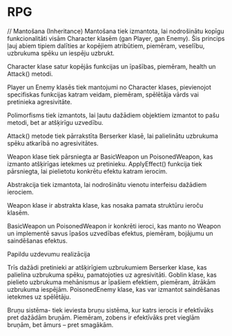 # RPG
// Mantošana (Inheritance)
Mantošana tiek izmantota, lai nodrošinātu kopīgu funkcionalitāti visām Character klasēm (gan Player, gan Enemy). Šis princips ļauj abiem tipiem dalīties ar kopējiem atribūtiem, piemēram, veselību, uzbrukuma spēku un iespēju uzbrukt.

Character klase satur kopējās funkcijas un īpašības, piemēram, health un Attack() metodi.

Player un Enemy klasēs tiek mantojumi no Character klases, pievienojot specifiskas funkcijas katram veidam, piemēram, spēlētāja vārds vai pretinieka agresivitāte.

Polimorfisms tiek izmantots, lai ļautu dažādiem objektiem izmantot to pašu metodi, bet ar atšķirīgu uzvedību.

Attack() metode tiek pārrakstīta Berserker klasē, lai palielinātu uzbrukuma spēku atkarībā no agresivitātes.

Weapon klase tiek pārsniegta ar BasicWeapon un PoisonedWeapon, kas izmanto atšķirīgas ietekmes uz pretinieku. ApplyEffect() funkcija tiek pārsniegta, lai pielietotu konkrētu efektu katram ierocim.

Abstrakcija tiek izmantota, lai nodrošinātu vienotu interfeisu dažādiem ierociem.

Weapon klase ir abstrakta klase, kas nosaka pamata struktūru ieroču klasēm.

BasicWeapon un PoisonedWeapon ir konkrēti ieroci, kas manto no Weapon un implementē savus īpašos uzvedības efektus, piemēram, bojājumu un saindēšanas efektus.



Papildu uzdevumu realizācija

Trīs dažādi pretinieki ar atšķirīgiem uzbrukumiem
Berserker klase, kas palielina uzbrukuma spēku, pamatojoties uz agresivitāti.
Goblin klase, kas pielieto uzbrukuma mehānismus ar īpašiem efektiem, piemēram, ātrākām uzbrukuma iespējām.
PoisonedEnemy klase, kas var izmantot saindēšanas ietekmes uz spēlētāju.

Bruņu sistēma- tiek ieviesta bruņu sistēma, kur katrs ierocis ir efektīvāks pret dažādām bruņām. Piemēram, zobens ir efektīvāks pret vieglām bruņām, bet āmurs – pret smagākām.